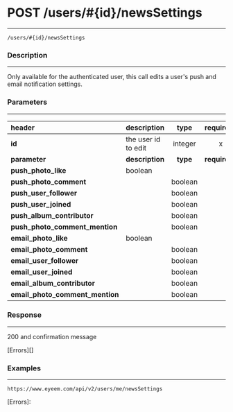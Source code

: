 # POST /users/#{id}/newsSettings     
***
`/users/#{id}/newsSettings`

### Description
***
Only available for the authenticated user, this call edits a user's push and email notification settings.

### Parameters
***

|header| description| type |required? |default|
|:---------|:--------------|:----------:|:------------:|:------------:|
|**id**|the user id to edit|integer|x||
|**parameter**| **description**| **type** |**required?** |**default**|
|**push_photo_like**|boolean|||
|**push_photo_comment**||boolean|||
|**push_user_follower**||boolean|||
|**push_user_joined**||boolean|||
|**push_album_contributor**| |boolean|||
|**push_photo_comment_mention**||boolean|||
|**email_photo_like**|boolean|||
|**email_photo_comment**||boolean|||
|**email_user_follower**||boolean|||
|**email_user_joined**||boolean|||
|**email_album_contributor**| |boolean|||
|**email_photo_comment_mention**||boolean|||



### Response
***


200 and confirmation message






[Errors][]

### Examples
***

`https://www.eyeem.com/api/v2/users/me/newsSettings`







[Errors]: 
